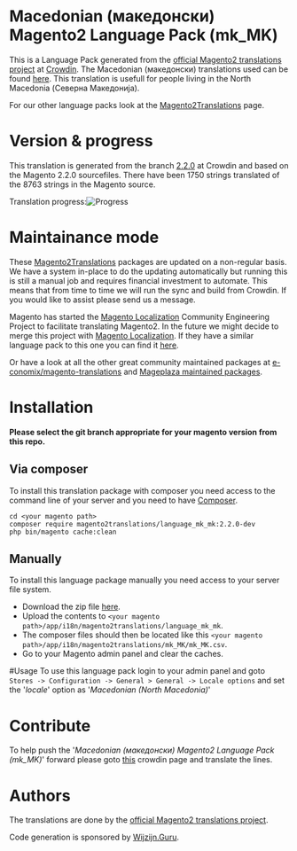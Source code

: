 # Macedonian (македонски) Magento2 Language Pack (mk_MK)
This is a Language Pack generated from the [official Magento2 translations project](https://crowdin.com/project/magento-2) at [Crowdin](https://crowdin.com).
The Macedonian (македонски) translations used can be found [here](https://crowdin.com/project/magento-2/mk).
This translation is usefull for people living in the North Macedonia (Северна Македонија).

For our other language packs look at the [Magento2Translations](http://magento2translations.github.io/) page.

# Version & progress
This translation is generated from the branch [2.2.0](https://crowdin.com/project/magento-2/mk#/2.2.0) at Crowdin and based on the Magento 2.2.0 sourcefiles.
There have been  1750 strings translated of the 8763 strings in the Magento source.

Translation progress:![Progress](http://progressed.io/bar/20)

# Maintainance mode
These [Magento2Translations](http://magento2translations.github.io/) packages are updated on a non-regular basis. We have a system in-place to do the updating automatically but running this is still a manual job and requires financial investment to automate.
This means that from time to time we will run the sync and build from Crowdin. If you would like to assist please send us a message.

Magento has started the [Magento Localization](https://github.com/magento-l10n) Community Engineering Project to facilitate translating Magento2.
In the future we might decide to merge this project with [Magento Localization](https://github.com/magento-l10n).
If they have a similar language pack to this one you can find it [here](https://github.com/magento-l10n/language-mk_MK).

Or have a look at all the other great community maintained packages at [e-conomix/magento-translations](https://github.com/e-conomix/magento-translations) and [Mageplaza maintained packages](https://github.com/mageplaza?q=language).

# Installation
**Please select the git branch appropriate for your magento version from this repo.**
## Via composer
To install this translation package with composer you need access to the command line of your server and you need to have [Composer](https://getcomposer.org).
```
cd <your magento path>
composer require magento2translations/language_mk_mk:2.2.0-dev
php bin/magento cache:clean
```
## Manually
To install this language package manually you need access to your server file system.
* Download the zip file [here](https://github.com/Magento2Translations/language_mk_mk/archive/2.2.0.zip).
* Upload the contents to `<your magento path>/app/i18n/magento2translations/language_mk_mk`.
* The composer files should then be located like this `<your magento path>/app/i18n/magento2translations/mk_MK/mk_MK.csv`.
* Go to your Magento admin panel and clear the caches.

#Usage
To use this language pack login to your admin panel and goto `Stores -> Configuration -> General > General -> Locale options` and set the '*locale*' option as '*Macedonian (North Macedonia)*'

# Contribute
To help push the '*Macedonian (македонски) Magento2 Language Pack (mk_MK)*' forward please goto [this](https://crowdin.com/project/magento-2/mk) crowdin page and translate the lines.

# Authors
The translations are done by the [official Magento2 translations project](https://crowdin.com/project/magento-2).

Code generation is sponsored by [Wijzijn.Guru](http://www.wijzijn.guru/).
